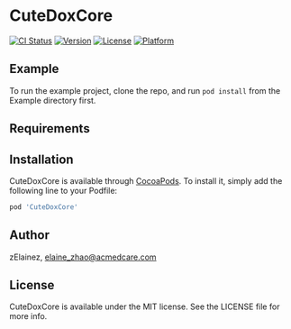 # CuteDoxCore

[![CI Status](http://img.shields.io/travis/zElainez/CuteDoxCore.svg?style=flat)](https://travis-ci.org/zElainez/CuteDoxCore)
[![Version](https://img.shields.io/cocoapods/v/CuteDoxCore.svg?style=flat)](http://cocoapods.org/pods/CuteDoxCore)
[![License](https://img.shields.io/cocoapods/l/CuteDoxCore.svg?style=flat)](http://cocoapods.org/pods/CuteDoxCore)
[![Platform](https://img.shields.io/cocoapods/p/CuteDoxCore.svg?style=flat)](http://cocoapods.org/pods/CuteDoxCore)

## Example

To run the example project, clone the repo, and run `pod install` from the Example directory first.

## Requirements

## Installation

CuteDoxCore is available through [CocoaPods](http://cocoapods.org). To install
it, simply add the following line to your Podfile:

```ruby
pod 'CuteDoxCore'
```

## Author

zElainez, elaine_zhao@acmedcare.com

## License

CuteDoxCore is available under the MIT license. See the LICENSE file for more info.
